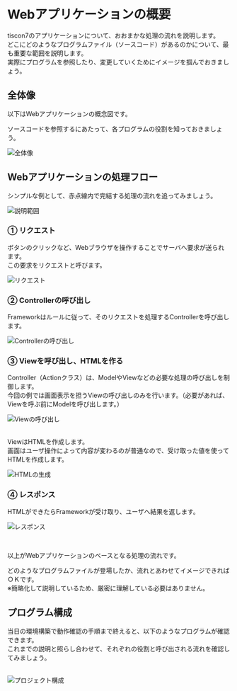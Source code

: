 # Webアプリケーションの概要

tiscon7のアプリケーションについて、おおまかな処理の流れを説明します。<br>
どこにどのようなプログラムファイル（ソースコード）があるのかについて、最も重要な範囲を説明します。<br>
実際にプログラムを参照したり、変更していくためにイメージを掴んでおきましょう。<br>

## 全体像

以下はWebアプリケーションの概念図です。<br>

ソースコードを参照するにあたって、各プログラムの役割を知っておきましょう。<br>

![全体像](../image/web_overview.png)


## Webアプリケーションの処理フロー

シンプルな例として、赤点線内で完結する処理の流れを追ってみましょう。<br>

![説明範囲](../image/web_flow-scope.png)


### ① リクエスト

ボタンのクリックなど、Webブラウザを操作することでサーバへ要求が送られます。<br>
この要求をリクエストと呼びます。<br>

![リクエスト](../image/web_flow1.png)


### ② Controllerの呼び出し

Frameworkはルールに従って、そのリクエストを処理するControllerを呼び出します。<br>

![Controllerの呼び出し](../image/web_flow2.png)


### ③ Viewを呼び出し、HTMLを作る

Controller（Actionクラス）は、ModelやViewなどの必要な処理の呼び出しを制御します。<br>
今回の例では画面表示を担うViewの呼び出しのみを行います。（必要があれば、Viewを呼ぶ前にModelを呼び出します。）<br>

![Viewの呼び出し](../image/web_flow3.png)

<br>
ViewはHTMLを作成します。<br>
画面はユーザ操作によって内容が変わるのが普通なので、受け取った値を使ってHTMLを作成します。<br>

![HTMLの生成](../image/web_flow4.png)


### ④ レスポンス

HTMLができたらFrameworkが受け取り、ユーザへ結果を返します。<br>

![レスポンス](../image/web_flow5.png)


<br>

以上がWebアプリケーションのベースとなる処理の流れです。<br>

どのようなプログラムファイルが登場したか、流れとあわせてイメージできればＯＫです。<br>
※簡略化して説明しているため、厳密に理解している必要はありません。<br>



## プログラム構成

当日の環境構築で動作確認の手順まで終えると、以下のようなプログラムが確認できます。<br>
これまでの説明と照らし合わせて、それぞれの役割と呼び出される流れを確認してみましょう。<br><br>

![プロジェクト構成](../image/tiscon_sourcecode.png)



